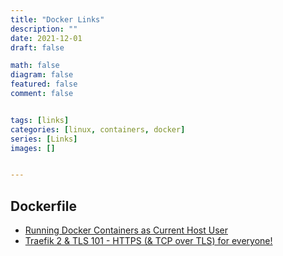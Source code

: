 ```yaml
---
title: "Docker Links"
description: ""
date: 2021-12-01
draft: false

math: false
diagram: false
featured: false
comment: false


tags: [links]
categories: [linux, containers, docker]
series: [Links]
images: []


---
```


## Dockerfile

* [Running Docker Containers as Current Host User](https://jtreminio.com/blog/running-docker-containers-as-current-host-user/)
* [Traefik 2 & TLS 101 - HTTPS (& TCP over TLS) for everyone!](https://containo.us/blog/traefik-2-tls-101-23b4fbee81f1/)
